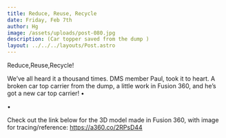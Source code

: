 ```yaml
---
title: Reduce, Reuse, Recycle
date: Friday, Feb 7th
author: Hg
image: /assets/uploads/post-080.jpg
description: (Car topper saved from the dump )
layout: ../../../layouts/Post.astro
---
```


Reduce,Reuse,Recycle!

We’ve all heard it a thousand times. DMS member Paul, took it to heart. A broken car top carrier from the dump, a little work in Fusion 360, and he’s got a new car top carrier! •

•

Check out the link below for the 3D model made in Fusion 360, with image for tracing/reference: https://a360.co/2RPsD44
